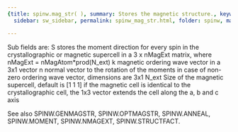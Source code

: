 ```yaml
---
{title: spinw.mag_str( ), summary: Stores the magnetic structure., keywords: sample,
  sidebar: sw_sidebar, permalink: spinw_mag_str.html, folder: spinw, mathjax: 'true'}

---
```

Sub fields are:
  S       stores the moment direction for every spin in the
          crystallographic or magnetic supercell in a
          3 x nMagExt matrix, where nMagExt = nMagAtom*prod(N_ext)
  k       magnetic ordering wave vector in a 3x1 vector
  n       normal vector to the rotation of the moments in
          case of non-zero ordering wave vector, dimensions are
          3x1
  N_ext   Size of the magnetic supercell, default is [1 1 1]
          if the magnetic cell is identical to the
          crystallographic cell, the 1x3 vector extends the
          cell along the a, b and c axis
 
See also SPINW.GENMAGSTR, SPINW.OPTMAGSTR, SPINW.ANNEAL, SPINW.MOMENT, SPINW.NMAGEXT, SPINW.STRUCTFACT.

